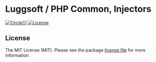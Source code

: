 # Luggsoft / PHP Common, Injectors

[![CircleCI][img-circleci]][www-circleci]
[![License][img-license]][www-license]

## License

The MIT License (MIT). Please see the package [license file][www-license] for more information.

[www-circleci]: https://circleci.com/gh/luggsoft/php-common-injectors
[img-circleci]: https://circleci.com/gh/luggsoft/php-common-injectors.svg?style=shield&circle-token=de02611bbfb1003a9398ad9b3972e62ed83ba241
[www-license]: LICENSE.md
[img-license]: https://img.shields.io/badge/license-MIT-blue.svg
